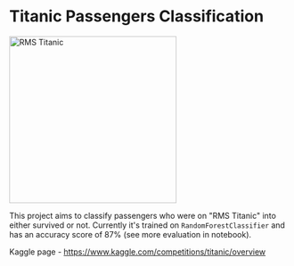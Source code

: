 # Titanic Passengers Classification

<image src="https://bit.ly/3RPXx9q" alt="RMS Titanic" height="300" />

This project aims to classify passengers who were on "RMS Titanic" into either survived or not. 
Currently it's trained on `RandomForestClassifier` and has an accuracy score of 87% (see more evaluation in notebook).

Kaggle page - https://www.kaggle.com/competitions/titanic/overview

